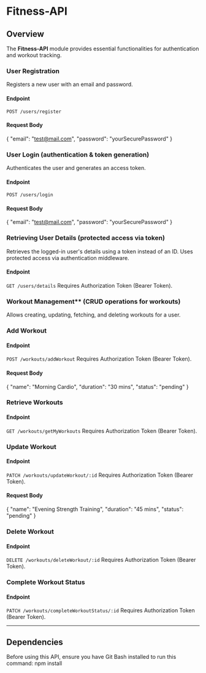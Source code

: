 # Fitness-API

## Overview  
The **Fitness-API** module provides essential functionalities for authentication and workout tracking.

### User Registration  
Registers a new user with an email and password.

#### **Endpoint**  
`POST /users/register`

#### **Request Body**
{
  "email": "test@mail.com",
  "password": "yourSecurePassword"
}


### User Login (authentication & token generation)
Authenticates the user and generates an access token.

#### **Endpoint**  
`POST /users/login`

#### **Request Body**
{
  "email": "test@mail.com",
  "password": "yourSecurePassword"
}


### Retrieving User Details (protected access via token)
Retrieves the logged-in user's details using a token instead of an ID.
Uses protected access via authentication middleware.

#### **Endpoint**  
`GET /users/details`
Requires Authorization Token (Bearer Token).

### Workout Management** (CRUD operations for workouts) 
Allows creating, updating, fetching, and deleting workouts for a user.

### Add Workout

#### **Endpoint**  
`POST /workouts/addWorkout`
Requires Authorization Token (Bearer Token).

#### **Request Body**
{
  "name": "Morning Cardio",
  "duration": "30 mins",
  "status": "pending"
}

### Retrieve Workouts

#### **Endpoint**  
`GET /workouts/getMyWorkouts`
Requires Authorization Token (Bearer Token).

### Update Workout

#### **Endpoint**  
`PATCH /workouts/updateWorkout/:id`
Requires Authorization Token (Bearer Token).

#### **Request Body**
{
  "name": "Evening Strength Training",
  "duration": "45 mins",
  "status": "pending"
}

### Delete Workout

#### **Endpoint**  
`DELETE /workouts/deleteWorkout/:id`
Requires Authorization Token (Bearer Token).

### Complete Workout Status

#### **Endpoint**  
`PATCH /workouts/completeWorkoutStatus/:id`
Requires Authorization Token (Bearer Token).

---

## Dependencies  
Before using this API, ensure you have Git Bash installed to run this command: 
npm install